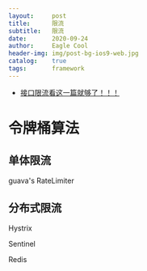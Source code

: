 ```yaml
---
layout:     post
title:      限流
subtitle:   限流
date:       2020-09-24
author:     Eagle Cool
header-img: img/post-bg-ios9-web.jpg
catalog: 	true
tags:       framework
---
```


* [接口限流看这一篇就够了！！！](https://www.cnblogs.com/Chenjiabing/p/12534346.html)

# 令牌桶算法

## 单体限流

guava's RateLimiter

## 分布式限流

Hystrix

Sentinel

Redis



